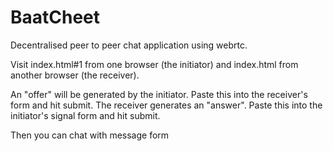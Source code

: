 # BaatCheet

Decentralised peer to peer chat application using webrtc.

Visit index.html#1 from one browser (the initiator) and index.html from another browser (the receiver).

An "offer" will be generated by the initiator. Paste this into the receiver's form and hit submit. The receiver generates an "answer". Paste this into the initiator's signal form and hit submit.

Then you can chat with message form
